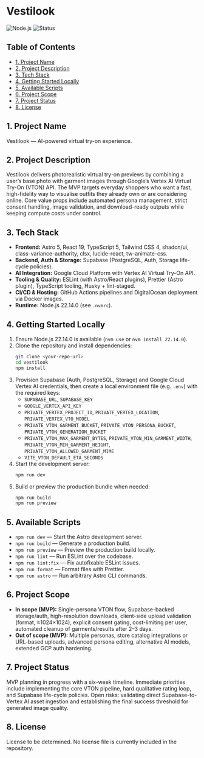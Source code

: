 # Vestilook

![Node.js](https://img.shields.io/badge/node-22.14.0-339933?logo=node.js) ![Status](https://img.shields.io/badge/status-MVP%20planning-blue)

## Table of Contents
- [1. Project Name](#1-project-name)
- [2. Project Description](#2-project-description)
- [3. Tech Stack](#3-tech-stack)
- [4. Getting Started Locally](#4-getting-started-locally)
- [5. Available Scripts](#5-available-scripts)
- [6. Project Scope](#6-project-scope)
- [7. Project Status](#7-project-status)
- [8. License](#8-license)

## 1. Project Name
Vestilook — AI-powered virtual try-on experience.

## 2. Project Description
Vestilook delivers photorealistic virtual try-on previews by combining a user’s base photo with garment images through Google’s Vertex AI Virtual Try-On (VTON) API. The MVP targets everyday shoppers who want a fast, high-fidelity way to visualise outfits they already own or are considering online. Core value props include automated persona management, strict consent handling, image validation, and download-ready outputs while keeping compute costs under control.

## 3. Tech Stack
- **Frontend:** Astro 5, React 19, TypeScript 5, Tailwind CSS 4, shadcn/ui, class-variance-authority, clsx, lucide-react, tw-animate-css.
- **Backend, Auth & Storage:** Supabase (PostgreSQL, Auth, Storage life-cycle policies).
- **AI Integration:** Google Cloud Platform with Vertex AI Virtual Try-On API.
- **Tooling & Quality:** ESLint (with Astro/React plugins), Prettier (Astro plugin), TypeScript tooling, Husky + lint-staged.
- **CI/CD & Hosting:** GitHub Actions pipelines and DigitalOcean deployment via Docker images.
- **Runtime:** Node.js 22.14.0 (see `.nvmrc`).

## 4. Getting Started Locally
1. Ensure Node.js 22.14.0 is available (`nvm use` or `nvm install 22.14.0`).
2. Clone the repository and install dependencies:
   ```bash
   git clone <your-repo-url>
   cd vestilook
   npm install
   ```
3. Provision Supabase (Auth, PostgreSQL, Storage) and Google Cloud Vertex AI credentials, then create a local environment file (e.g. `.env`) with the required keys:
   - `SUPABASE_URL`, `SUPABASE_KEY`
   - `GOOGLE_VERTEX_API_KEY`
   - `PRIVATE_VERTEX_PROJECT_ID`, `PRIVATE_VERTEX_LOCATION`, `PRIVATE_VERTEX_VTO_MODEL`
   - `PRIVATE_VTON_GARMENT_BUCKET`, `PRIVATE_VTON_PERSONA_BUCKET`, `PRIVATE_VTON_GENERATION_BUCKET`
   - `PRIVATE_VTON_MAX_GARMENT_BYTES`, `PRIVATE_VTON_MIN_GARMENT_WIDTH`, `PRIVATE_VTON_MIN_GARMENT_HEIGHT`, `PRIVATE_VTON_ALLOWED_GARMENT_MIME`
   - `VITE_VTON_DEFAULT_ETA_SECONDS`
4. Start the development server:
   ```bash
   npm run dev
   ```
5. Build or preview the production bundle when needed:
   ```bash
   npm run build
   npm run preview
   ```

## 5. Available Scripts
- `npm run dev` — Start the Astro development server.
- `npm run build` — Generate a production build.
- `npm run preview` — Preview the production build locally.
- `npm run lint` — Run ESLint over the codebase.
- `npm run lint:fix` — Fix autofixable ESLint issues.
- `npm run format` — Format files with Prettier.
- `npm run astro` — Run arbitrary Astro CLI commands.

## 6. Project Scope
- **In scope (MVP):** Single-persona VTON flow, Supabase-backed storage/auth, high-resolution downloads, client-side upload validation (format, ≥1024×1024), explicit consent gating, cost-limiting per user, automated cleanup of garments/results after 2–3 days.
- **Out of scope (MVP):** Multiple personas, store catalog integrations or URL-based uploads, advanced persona editing, alternative AI models, extended GCP auth hardening.

## 7. Project Status
MVP planning in progress with a six-week timeline. Immediate priorities include implementing the core VTON pipeline, hard qualitative rating loop, and Supabase life-cycle policies. Open risks: validating direct Supabase-to-Vertex AI asset ingestion and establishing the final success threshold for generated image quality.

## 8. License
License to be determined. No license file is currently included in the repository.
